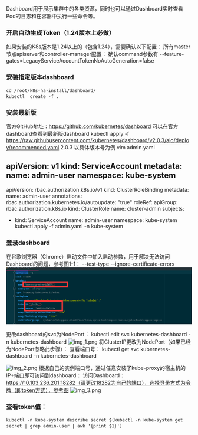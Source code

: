 Dashboard用于展示集群中的各类资源，同时也可以通过Dashboard实时查看Pod的日志和在容器中执行一些命令等。
### 开启自动生成Token（1.24版本上必做）
如果安装的K8s版本是1.24以上的（包含1.24），需要确认以下配置：
所有master节点apiserver和controller-manager配置：
确认command参数有 --feature-gates=LegacyServiceAccountTokenNoAutoGeneration=false

### 安装指定版本dashboard
```shell
cd /root/k8s-ha-install/dashboard/
kubectl  create -f .

```

### 安装最新版
官方GitHub地址：https://github.com/kubernetes/dashboard
可以在官方dashboard查看到最新版dashboard
kubectl apply -f https://raw.githubusercontent.com/kubernetes/dashboard/v2.0.3/aio/deploy/recommended.yaml
2.0.3 以具体版本号为例
vim admin.yaml

apiVersion: v1
kind: ServiceAccount
metadata:
  name: admin-user
  namespace: kube-system
---
apiVersion: rbac.authorization.k8s.io/v1
kind: ClusterRoleBinding 
metadata: 
  name: admin-user
  annotations:
    rbac.authorization.kubernetes.io/autoupdate: "true"
roleRef:
  apiGroup: rbac.authorization.k8s.io
  kind: ClusterRole
  name: cluster-admin
subjects:
- kind: ServiceAccount
  name: admin-user
  namespace: kube-system
kubectl apply -f admin.yaml -n kube-system

### 登录dashboard
在谷歌浏览器（Chrome）启动文件中加入启动参数，用于解决无法访问Dashboard的问题，参考图1-1：
--test-type --ignore-certificate-errors
![img.png](img.png)

更改dashboard的svc为NodePort：
kubectl edit svc kubernetes-dashboard -n kubernetes-dashboard
![img_1.png](img_1.png)
将ClusterIP更改为NodePort（如果已经为NodePort忽略此步骤）：
查看端口号：
kubectl get svc kubernetes-dashboard -n kubernetes-dashboard

![img_2.png](img_2.png)
根据自己的实例端口号，通过任意安装了kube-proxy的宿主机的IP+端口即可访问到dashboard：
访问Dashboard：https://10.103.236.201:18282（请更改18282为自己的端口），选择登录方式为令牌（即token方式），参考图
![img_3.png](img_3.png)
### 查看token值：
```shell
kubectl -n kube-system describe secret $(kubectl -n kube-system get secret | grep admin-user | awk '{print $1}')

```
